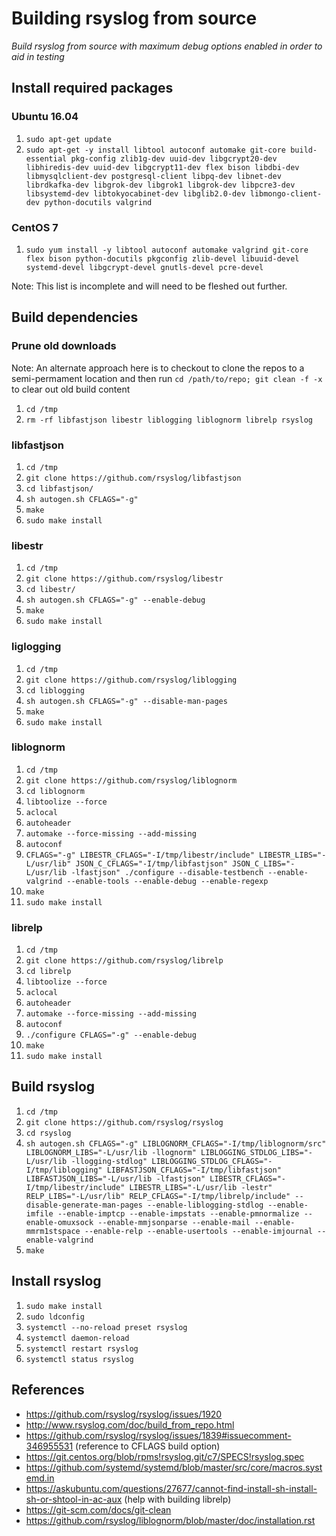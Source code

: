 # Building rsyslog from source

_Build rsyslog from source with maximum debug options enabled in order to aid in testing_

## Install required packages

### Ubuntu 16.04

1. `sudo apt-get update`
1. `sudo apt-get -y install libtool autoconf automake git-core build-essential pkg-config zlib1g-dev uuid-dev libgcrypt20-dev libhiredis-dev uuid-dev libgcrypt11-dev flex bison libdbi-dev libmysqlclient-dev postgresql-client libpq-dev libnet-dev librdkafka-dev libgrok-dev libgrok1 libgrok-dev libpcre3-dev libsystemd-dev libtokyocabinet-dev libglib2.0-dev libmongo-client-dev python-docutils valgrind`

### CentOS 7

1. `sudo yum install -y libtool autoconf automake valgrind git-core flex bison python-docutils pkgconfig zlib-devel libuuid-devel systemd-devel libgcrypt-devel gnutls-devel pcre-devel`

Note: This list is incomplete and will need to be fleshed out further.

## Build dependencies

### Prune old downloads

Note: An alternate approach here is to checkout to clone the repos to a semi-permament location and then run `cd /path/to/repo; git clean -f -x` to clear out old build content

1. `cd /tmp`
1. `rm -rf libfastjson libestr liblogging liblognorm librelp rsyslog`

### libfastjson

1. `cd /tmp`
1. `git clone https://github.com/rsyslog/libfastjson`
1. `cd libfastjson/`
1. `sh autogen.sh CFLAGS="-g"`
1. `make`
1. `sudo make install`

### libestr

1. `cd /tmp`
1. `git clone https://github.com/rsyslog/libestr`
1. `cd libestr/`
1. `sh autogen.sh CFLAGS="-g" --enable-debug`
1. `make`
1. `sudo make install`

### liglogging

1. `cd /tmp`
1. `git clone https://github.com/rsyslog/liblogging`
1. `cd liblogging`
1. `sh autogen.sh CFLAGS="-g" --disable-man-pages`
1. `make`
1. `sudo make install`

### liblognorm

1. `cd /tmp`
1. `git clone https://github.com/rsyslog/liblognorm`
1. `cd liblognorm`
1. `libtoolize --force`
1. `aclocal`
1. `autoheader`
1. `automake --force-missing --add-missing`
1. `autoconf`
1. `CFLAGS="-g" LIBESTR_CFLAGS="-I/tmp/libestr/include" LIBESTR_LIBS="-L/usr/lib" JSON_C_CFLAGS="-I/tmp/libfastjson" JSON_C_LIBS="-L/usr/lib -lfastjson" ./configure --disable-testbench --enable-valgrind --enable-tools --enable-debug --enable-regexp`
1. `make`
1. `sudo make install`

### librelp

1. `cd /tmp`
1. `git clone https://github.com/rsyslog/librelp`
1. `cd librelp`
1. `libtoolize --force`
1. `aclocal`
1. `autoheader`
1. `automake --force-missing --add-missing`
1. `autoconf`
1. `./configure CFLAGS="-g" --enable-debug`
1. `make`
1. `sudo make install`

## Build rsyslog

1. `cd /tmp`
1. `git clone https://github.com/rsyslog/rsyslog`
1. `cd rsyslog`
1. `sh autogen.sh CFLAGS="-g" LIBLOGNORM_CFLAGS="-I/tmp/liblognorm/src" LIBLOGNORM_LIBS="-L/usr/lib -llognorm" LIBLOGGING_STDLOG_LIBS="-L/usr/lib -llogging-stdlog" LIBLOGGING_STDLOG_CFLAGS="-I/tmp/liblogging" LIBFASTJSON_CFLAGS="-I/tmp/libfastjson" LIBFASTJSON_LIBS="-L/usr/lib -lfastjson" LIBESTR_CFLAGS="-I/tmp/libestr/include" LIBESTR_LIBS="-L/usr/lib -lestr" RELP_LIBS="-L/usr/lib" RELP_CFLAGS="-I/tmp/librelp/include" --disable-generate-man-pages --enable-liblogging-stdlog --enable-imfile --enable-imptcp --enable-impstats --enable-pmnormalize --enable-omuxsock --enable-mmjsonparse --enable-mail --enable-mmrm1stspace --enable-relp --enable-usertools --enable-imjournal --enable-valgrind`
1. `make`

## Install rsyslog

1. `sudo make install`
1. `sudo ldconfig`
1. `systemctl --no-reload preset rsyslog`
1. `systemctl daemon-reload`
1. `systemctl restart rsyslog`
1. `systemctl status rsyslog`

## References

- https://github.com/rsyslog/rsyslog/issues/1920
- http://www.rsyslog.com/doc/build_from_repo.html
- https://github.com/rsyslog/rsyslog/issues/1839#issuecomment-346955531 (reference to CFLAGS build option)
- https://git.centos.org/blob/rpms!rsyslog.git/c7/SPECS!rsyslog.spec
- https://github.com/systemd/systemd/blob/master/src/core/macros.systemd.in
- https://askubuntu.com/questions/27677/cannot-find-install-sh-install-sh-or-shtool-in-ac-aux (help with building librelp)
- https://git-scm.com/docs/git-clean
- https://github.com/rsyslog/liblognorm/blob/master/doc/installation.rst

